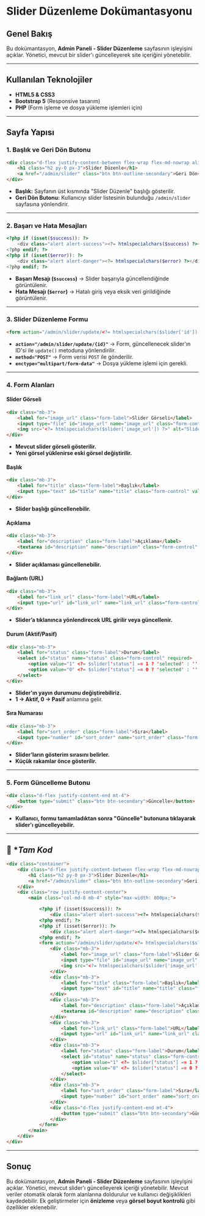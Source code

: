 # Slider Düzenleme Dokümantasyonu

## Genel Bakış

Bu dokümantasyon, **Admin Paneli - Slider Düzenleme** sayfasının işleyişini açıklar. Yönetici, mevcut bir slider'ı güncelleyerek site içeriğini yönetebilir.

---

## Kullanılan Teknolojiler
- **HTML5 & CSS3**
- **Bootstrap 5** (Responsive tasarım)
- **PHP** (Form işleme ve dosya yükleme işlemleri için)

---

## Sayfa Yapısı

### **1. Başlık ve Geri Dön Butonu**
```html
<div class="d-flex justify-content-between flex-wrap flex-md-nowrap align-items-center pt-3 pb-2 mb-3 border-bottom">
    <h1 class="h2 py-0 px-3">Slider Düzenle</h1>
    <a href="/admin/slider" class="btn btn-outline-secondary">Geri Dön</a>
</div>
```
- **Başlık:** Sayfanın üst kısmında "Slider Düzenle" başlığı gösterilir.
- **Geri Dön Butonu:** Kullanıcıyı slider listesinin bulunduğu `/admin/slider` sayfasına yönlendirir.

---

### **2. Başarı ve Hata Mesajları**
```php
<?php if (isset($success)): ?>
    <div class="alert alert-success"><?= htmlspecialchars($success) ?></div>
<?php endif; ?>
<?php if (isset($error)): ?>
    <div class="alert alert-danger"><?= htmlspecialchars($error) ?></div>
<?php endif; ?>
```
- **Başarı Mesajı (`$success`)** → Slider başarıyla güncellendiğinde görüntülenir.
- **Hata Mesajı (`$error`)** → Hatalı giriş veya eksik veri girildiğinde görüntülenir.

---

### **3. Slider Düzenleme Formu**
```html
<form action="/admin/slider/update/<?= htmlspecialchars($slider['id']) ?>" method="POST" enctype="multipart/form-data">
```
- **`action="/admin/slider/update/{id}"`** → Form, güncellenecek slider'ın ID'si ile `update()` metoduna yönlendirilir.
- **`method="POST"`** → Form verisi `POST` ile gönderilir.
- **`enctype="multipart/form-data"`** → Dosya yükleme işlemi için gerekli.

---

### **4. Form Alanları**
#### **Slider Görseli**
```html
<div class="mb-3">
    <label for="image_url" class="form-label">Slider Görseli</label>
    <input type="file" id="image_url" name="image_url" class="form-control">
    <img src="<?= htmlspecialchars($slider['image_url']) ?>" alt="Slider Image" class="img-fluid mt-2" style="max-width: 200px;">
</div>
```
- **Mevcut slider görseli gösterilir.**
- **Yeni görsel yüklenirse eski görsel değiştirilir.**

#### **Başlık**
```html
<div class="mb-3">
    <label for="title" class="form-label">Başlık</label>
    <input type="text" id="title" name="title" class="form-control" value="<?= htmlspecialchars($slider['title']) ?>" required>
</div>
```
- **Slider başlığı güncellenebilir.**

#### **Açıklama**
```html
<div class="mb-3">
    <label for="description" class="form-label">Açıklama</label>
    <textarea id="description" name="description" class="form-control" required><?= htmlspecialchars($slider['description']) ?></textarea>
</div>
```
- **Slider açıklaması güncellenebilir.**

#### **Bağlantı (URL)**
```html
<div class="mb-3">
    <label for="link_url" class="form-label">URL</label>
    <input type="url" id="link_url" name="link_url" class="form-control" value="<?= htmlspecialchars($slider['link_url']) ?>" required>
</div>
```
- **Slider’a tıklanınca yönlendirecek URL girilir veya güncellenir.**

#### **Durum (Aktif/Pasif)**
```html
<div class="mb-3">
    <label for="status" class="form-label">Durum</label>
    <select id="status" name="status" class="form-control" required>
        <option value="1" <?= $slider['status'] == 1 ? 'selected' : '' ?>>Aktif</option>
        <option value="0" <?= $slider['status'] == 0 ? 'selected' : '' ?>>Pasif</option>
    </select>
</div>
```
- **Slider'ın yayın durumunu değiştirebiliriz.**
- **1 → Aktif, 0 → Pasif** anlamına gelir.

#### **Sıra Numarası**
```html
<div class="mb-3">
    <label for="sort_order" class="form-label">Sıra</label>
    <input type="number" id="sort_order" name="sort_order" class="form-control" value="<?= htmlspecialchars($slider['sort_order']) ?>" required>
</div>
```
- **Slider’ların gösterim sırasını belirler.**
- **Küçük rakamlar önce gösterilir.**

---

### **5. Form Güncelleme Butonu**
```html
<div class="d-flex justify-content-end mt-4">
    <button type="submit" class="btn btn-secondary">Güncelle</button>
</div>
```
- **Kullanıcı, formu tamamladıktan sonra "Güncelle" butonuna tıklayarak slider'ı güncelleyebilir.**

---
## 📌 **Tam Kod*

```html
<div class="container">
    <div class="d-flex justify-content-between flex-wrap flex-md-nowrap align-items-center pt-3 pb-2 mb-3 border-bottom">
        <h1 class="h2 py-0 px-3">Slider Düzenle</h1>
        <a href="/admin/slider" class="btn btn-outline-secondary">Geri Dön</a>
    </div>
    <div class="row justify-content-center">
        <main class="col-md-8 mb-4" style="max-width: 800px;">

            <?php if (isset($success)): ?>
                <div class="alert alert-success"><?= htmlspecialchars($success) ?></div>
            <?php endif; ?>
            <?php if (isset($error)): ?>
                <div class="alert alert-danger"><?= htmlspecialchars($error) ?></div>
            <?php endif; ?>
            <form action="/admin/slider/update/<?= htmlspecialchars($slider['id']) ?>" method="POST" enctype="multipart/form-data">
                <div class="mb-3">
                    <label for="image_url" class="form-label">Slider Görseli</label>
                    <input type="file" id="image_url" name="image_url" class="form-control">
                    <img src="<?= htmlspecialchars($slider['image_url']) ?>" alt="Slider Image" class="img-fluid mt-2" style="max-width: 200px;">
                </div>
                <div class="mb-3">
                    <label for="title" class="form-label">Başlık</label>
                    <input type="text" id="title" name="title" class="form-control" value="<?= htmlspecialchars($slider['title']) ?>" required>
                </div>
                <div class="mb-3">
                    <label for="description" class="form-label">Açıklama</label>
                    <textarea id="description" name="description" class="form-control" required><?= htmlspecialchars($slider['description']) ?></textarea>
                </div>
                <div class="mb-3">
                    <label for="link_url" class="form-label">URL</label>
                    <input type="url" id="link_url" name="link_url" class="form-control" value="<?= htmlspecialchars($slider['link_url']) ?>" required>
                </div>
                <div class="mb-3">
                    <label for="status" class="form-label">Durum</label>
                    <select id="status" name="status" class="form-control" required>
                        <option value="1" <?= $slider['status'] == 1 ? 'selected' : '' ?>>Aktif</option>
                        <option value="0" <?= $slider['status'] == 0 ? 'selected' : '' ?>>Pasif</option>
                    </select>
                </div>
                <div class="mb-3">
                    <label for="sort_order" class="form-label">Sıra</label>
                    <input type="number" id="sort_order" name="sort_order" class="form-control" value="<?= htmlspecialchars($slider['sort_order']) ?>" required>
                </div>
                <div class="d-flex justify-content-end mt-4">
                    <button type="submit" class="btn btn-secondary">Güncelle</button>
                </div>
            </form>
        </main>
    </div>
</div>
```
---

## **Sonuç**

Bu dokümantasyon, **Admin Paneli - Slider Düzenleme** sayfasının işleyişini açıklar. Yönetici, mevcut slider'ı güncelleyerek içeriği yönetebilir.
Mevcut veriler otomatik olarak form alanlarına doldurulur ve kullanıcı değişiklikleri kaydedebilir. Ek geliştirmeler için **önizleme** veya **görsel boyut kontrolü** gibi özellikler eklenebilir.


